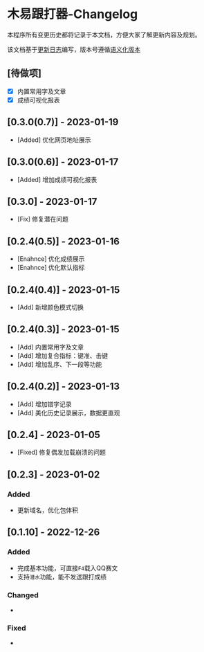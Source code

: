 # 木易跟打器-Changelog

本程序所有变更历史都将记录于本文档，方便大家了解更新内容及规划。

该文档基于[更新日志](https://keepachangelog.com/zh-CN/1.0.0/)编写，版本号遵循[语义化版本](https://semver.org/)

## [待做项]
- [x] 内置常用字及文章
- [x] 成绩可视化报表
## [0.3.0(0.7)] - 2023-01-19
- [Added] 优化网页地址展示
## [0.3.0(0.6)] - 2023-01-17
- [Added] 增加成绩可视化报表
## [0.3.0] - 2023-01-17
- [Fix] 修复潜在问题
## [0.2.4(0.5)] - 2023-01-16
- [Enahnce] 优化成绩展示
- [Enahnce] 优化默认指标
## [0.2.4(0.4)] - 2023-01-15
- [Add] 新增颜色模式切换
## [0.2.4(0.3)] - 2023-01-15
- [Add] 内置常用字及文章
- [Add] 增加复合指标：键准、击键
- [Add] 增加乱序、下一段等功能
## [0.2.4(0.2)] - 2023-01-13
- [Add] 增加错字记录
- [Add] 美化历史记录展示，数据更直观
## [0.2.4] - 2023-01-05
- [Fixed] 修复偶发加载崩溃的问题
## [0.2.3] - 2023-01-02
### Added
- 更新域名，优化包体积

## [0.1.10] - 2022-12-26

### Added

- 完成基本功能，可直接`F4`载入QQ赛文
- 支持`潜水`功能，能不发送跟打成绩

### Changed

- 

### Fixed

- 
